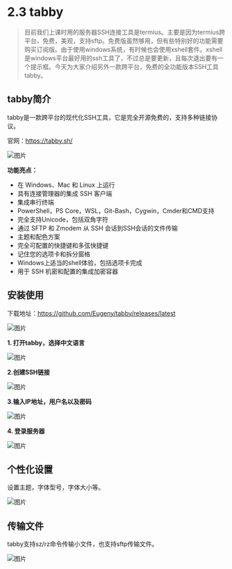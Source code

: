 # 2.3 tabby

> 目前我们上课时用的服务器SSH连接工具是termius。主要是因为termius跨平台，免费，美观，支持sftp。免费版虽然够用，但有些特别好的功能需要购买订阅版。由于使用windows系统，有时候也会使用xshell套件。xshell是windows平台最好用的ssh工具了，不过总是要更新，且每次退出要有一个提示框。今天为大家介绍另外一款跨平台，免费的全功能版本SSH工具tabby。

## tabby简介

tabby是一款跨平台的现代化SSH工具，它是完全开源免费的，支持多种链接协议。

官网：<https://tabby.sh/>


![图片](./a3.assets/640.png)

**功能亮点：**

- 在 Windows、Mac 和 Linux 上运行
- 具有连接管理器的集成 SSH 客户端
- 集成串行终端
- PowerShell，PS Core，WSL，Git-Bash，Cygwin，Cmder和CMD支持
- 完全支持Unicode，包括双角字符
- 通过 SFTP 和 Zmodem 从 SSH 会话到SSH会话的文件传输
- 主题和配色方案
- 完全可配置的快捷键和多弦快捷键
- 记住您的选项卡和拆分窗格
- Windows上适当的shell体验，包括选项卡完成
- 用于 SSH 机密和配置的集成加密容器



## 安装使用

下载地址：https://github.com/Eugeny/tabby/releases/latest

![图片](./a3.assets/640-1708301513594-1.png)


**1. 打开tabby，选择中文语言**

![图片](./a3.assets/640-1708301513595-2.png)

**2.创建SSH链接**

![图片](./a3.assets/640-1708301513595-3.png)

**3.输入IP地址，用户名以及密码**

![图片](./a3.assets/640-1708301513595-4.png)



**4. 登录服务器**

![图片](./a3.assets/640-1708301513595-5.png)

## 个性化设置

设置主题，字体型号，字体大小等。

![图片](./a3.assets/640-1708301513595-6.png)

## 传输文件

tabby支持sz/rz命令传输小文件，也支持sftp传输文件。

![图片](./a3.assets/640-1708301513595-7.png)